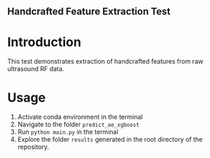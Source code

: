 ## Handcrafted Feature Extraction Test

# Introduction

This test demonstrates extraction of handcrafted features from raw ultrasound RF data.

# Usage

1. Activate conda environment in the terminal
2. Navigate to the folder `predict_ae_xgboost`
3. Run `python main.py` in the terminal
4. Explore the folder `results` generated in the root directory of the repository. 

